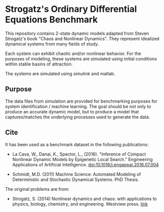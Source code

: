 # Strogatz's Ordinary Differential Equations Benchmark 


This repository contains 2-state dynamic models adapted from Steven Strogatz's book "Chaos and Nonlinear Dynamics". They represent idealized dynamical systems from many fields of study. 

Each system can exhibit chaotic and/or nonlinear behavior. For the purposes of modeling, these systems are simulated using initial conditions within stable basins of attraction. 

The systems are simulated using simulink and matlab. 

## Purpose

The data files from simulation are provided for benchmarking purposes for system identification / machine learning. The goal should be not only to produce an accurate dynamic model, but to produce a model that captures/matches the underlying processes used to generate the data. 


## Cite


It has been used as a benchmark dataset in the following publications:
 
 - La Cava, W., Danai, K., Spector, L., (2016). "Inference of Compact Nonlinear Dynamic Models by Epigenetic Local Search." Engineering Applications of Artificial Intelligence. [doi:10.1016/j.engappai.2016.07.004](http://authors.elsevier.com/a/1TVk33OWJ8hFJk)

 - Schmidt, M.D. (2011) Machine Science: Automated Modeling of Deterministic and Stochastic Dynamical Systems. PhD Thesis.

The original problems are from:

 - Strogatz, S. (2014) Nonlinear dynamics and chaos: with applications to physics, biology, chemistry, and engineering. Westview press. [link](http://www.stevenstrogatz.com/books/nonlinear-dynamics-and-chaos-with-applications-to-physics-biology-chemistry-and-engineering) 
